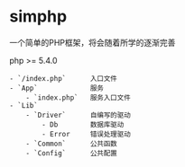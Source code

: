 # simphp

一个简单的PHP框架，将会随着所学的逐渐完善

php >= 5.4.0

```
- `/index.php`      入口文件
- `App`             服务
    - `index.php`   服务入口文件
- `Lib`             
    - `Driver`      自编写的驱动
        - Db        数据库驱动
        - Error     错误处理驱动
    - `Common`      公共函数
    - `Config`      公共配置
```
